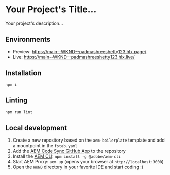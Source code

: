 # Your Project's Title...
Your project's description...

## Environments
- Preview: https://main--WKND--padmashreeshetty123.hlx.page/
- Live: https://main--WKND--padmashreeshetty123.hlx.live/

## Installation

```sh
npm i
```

## Linting

```sh
npm run lint
```

## Local development

1. Create a new repository based on the `aem-boilerplate` template and add a mountpoint in the `fstab.yaml`
1. Add the [AEM Code Sync GitHub App](https://github.com/apps/aem-code-sync) to the repository
1. Install the [AEM CLI](https://github.com/adobe/helix-cli): `npm install -g @adobe/aem-cli`
1. Start AEM Proxy: `aem up` (opens your browser at `http://localhost:3000`)
1. Open the `WKND` directory in your favorite IDE and start coding :)
